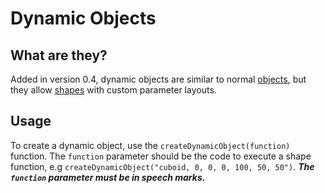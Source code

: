 # Dynamic Objects

## What are they?
Added in version 0.4, dynamic objects are similar to normal [objects](https://github.com/HyperHamster535/PyWireframe/wiki/Objects), but they allow [shapes](https://github.com/HyperHamster535/PyWireframe/wiki/Shapes) with custom parameter layouts.

## Usage
To create a dynamic object, use the `createDynamicObject(function)` function. The `function` parameter should be the code to execute a shape function, e.g `createDynamicObject("cuboid, 0, 0, 0, 100, 50, 50")`. **_The `function` parameter must be in speech marks._**
